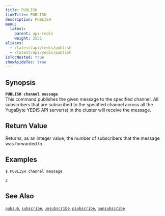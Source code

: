 ```yaml
---
title: PUBLISH
linkTitle: PUBLISH
description: PUBLISH
menu:
  latest:
    parent: api-redis
    weight: 2551
aliases:
  - /latest/api/redis/publish
  - /latest/api/yedis/publish
isTocNested: true
showAsideToc: true
---
```


## Synopsis
<b>`PUBLISH channel message`</b><br>
This command publishes the given message to the specified channel. All subscribers that are subscribed to the specified channel
across all the YugaByte YEDIS API server(s) in the cluster will receive the message.


## Return Value
Returns, as an integer value, the number of subscribers that the message was forwarded to.

## Examples

```sh
$ PUBLISH channel message
```

```
2
```

## See Also
[`pubsub`](../pubsub/), 
[`subscribe`](../subscribe/), 
[`unsubscribe`](../unsubscribe/), 
[`psubscribe`](../psubscribe/), 
[`punsubscribe`](../punsubscribe/)

